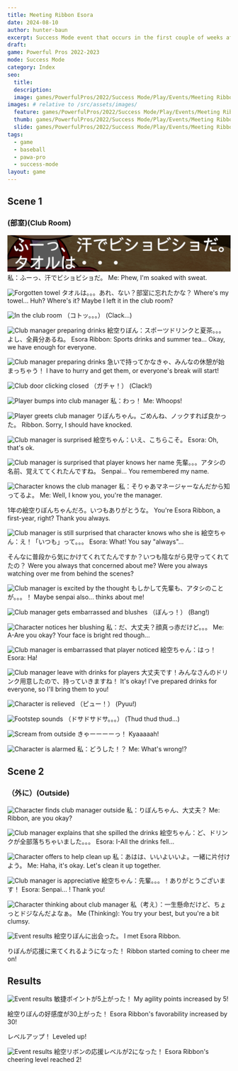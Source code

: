 ```yaml
---
title: Meeting Ribbon Esora
date: 2024-08-10
author: hunter-baun
excerpt: Success Mode event that occurs in the first couple of weeks after starting
draft: 
game: Powerful Pros 2022-2023
mode: Success Mode
category: Index
seo:
  title:
  description:
  image: games/PowerfulPros/2022/Success Mode/Play/Events/Meeting Ribbon Esora/7.png
images: # relative to /src/assets/images/
  feature: games/PowerfulPros/2022/Success Mode/Play/Events/Meeting Ribbon Esora/7.png
  thumb: games/PowerfulPros/2022/Success Mode/Play/Events/Meeting Ribbon Esora/7.png
  slide: games/PowerfulPros/2022/Success Mode/Play/Events/Meeting Ribbon Esora/7.png
tags:
  - game
  - baseball
  - pawa-pro
  - success-mode
layout: game
---
```


## Scene 1
### (部室)(Club Room)
![Tired at practice](</assets/images/games/PowerfulPros/2022/Success Mode/Play/Events/Meeting Ribbon Esora/1.png>)
私：ふーっ、汗でビショビショだ。
Me: Phew, I'm soaked with sweat.

![Forgotten towel](</assets/images/games/PowerfulPros/2022/Success Mode/Play/Events/Meeting Ribbon Esora/2.png>)
タオルは。。。あれ、ない？部室に忘れたかな？
Where's my towel... Huh? Where's it? Maybe I left it in the club room?

![In the club room](</assets/images/games/PowerfulPros/2022/Success Mode/Play/Events/Meeting Ribbon Esora/3.png>)
（コトッ。。。）
(Clack...)

![Club manager preparing drinks](</assets/images/games/PowerfulPros/2022/Success Mode/Play/Events/Meeting Ribbon Esora/4.png>)
絵空りぼん：スポーツドリンクと夏茶。。。よし、全員分あるね。
Esora Ribbon: Sports drinks and summer tea... Okay, we have enough for everyone.

![Club manager preparing drinks](</assets/images/games/PowerfulPros/2022/Success Mode/Play/Events/Meeting Ribbon Esora/5.png>)
急いで持ってかなきゃ、みんなの休憩が始まっちゃう！
I have to hurry and get them, or everyone's break will start!

![Club door clicking closed](</assets/images/games/PowerfulPros/2022/Success Mode/Play/Events/Meeting Ribbon Esora/6.png>)
（ガチャ！）
(Clack!)

![Player bumps into club manager](</assets/images/games/PowerfulPros/2022/Success Mode/Play/Events/Meeting Ribbon Esora/7.png>)
私：わっ！
Me: Whoops!

![Player greets club manager](</assets/images/games/PowerfulPros/2022/Success Mode/Play/Events/Meeting Ribbon Esora/8.png>)
りぼんちゃん。ごめんね、ノックすれば良かった。
Ribbon. Sorry, I should have knocked.

![Club manager is surprised](</assets/images/games/PowerfulPros/2022/Success Mode/Play/Events/Meeting Ribbon Esora/9.png>)
絵空ちゃん：いえ、こちらこそ。
Esora: Oh, that's ok.

![Club manager is surprised that player knows her name](</assets/images/games/PowerfulPros/2022/Success Mode/Play/Events/Meeting Ribbon Esora/10.png>)
先輩。。。アタシの名前、覚えててくれたんですね。
Senpai... You remembered my name.

![Character knows the club manager](</assets/images/games/PowerfulPros/2022/Success Mode/Play/Events/Meeting Ribbon Esora/11.png>)
私：そりゃあマネージャーなんだから知ってるよ。
Me: Well, I know you, you're the manager.

1年の絵空りぼんちゃんだろ。いつもありがとうな。
You're Esora Ribbon, a first-year, right? Thank you always.


![Club manager is still surprised that character knows who she is](</assets/images/games/PowerfulPros/2022/Success Mode/Play/Events/Meeting Ribbon Esora/12.png>)
絵空ちゃん：え！「いつも」って。。。
Esora: What! You say "always"...

そんなに普段から気にかけてくれてたんですか？いつも陰ながら見守ってくれてたの？
Were you always that concerned about me? Were you always watching over me from behind the scenes?

![Club manager is excited by the thought](</assets/images/games/PowerfulPros/2022/Success Mode/Play/Events/Meeting Ribbon Esora/13.png>)
もしかして先輩も、アタシのことが。。。！
Maybe senpai also... thinks about me!

![Club manager gets embarrassed and blushes](</assets/images/games/PowerfulPros/2022/Success Mode/Play/Events/Meeting Ribbon Esora/14.png>)
（ぼんっ！）
(Bang!)

![Character notices her blushing](</assets/images/games/PowerfulPros/2022/Success Mode/Play/Events/Meeting Ribbon Esora/15.png>)
私：だ、大丈夫？顔真っ赤だけど。。。
Me: A-Are you okay? Your face is bright red though...

![Club manager is embarrassed that player noticed](</assets/images/games/PowerfulPros/2022/Success Mode/Play/Events/Meeting Ribbon Esora/16.png>)
絵空ちゃん：はっ！
Esora: Ha!

![Club manager leave with drinks for players](</assets/images/games/PowerfulPros/2022/Success Mode/Play/Events/Meeting Ribbon Esora/17.png>)
大丈夫です！みんなさんのドリンク用意したので、持っていきますね！
It's okay! I've prepared drinks for everyone, so I'll bring them to you!

![Character is relieved](</assets/images/games/PowerfulPros/2022/Success Mode/Play/Events/Meeting Ribbon Esora/18.png>)
（ピュー！）
(Pyuu!)

![Footstep sounds](</assets/images/games/PowerfulPros/2022/Success Mode/Play/Events/Meeting Ribbon Esora/19.png>)
（ドサドサドサ。。。）
(Thud thud thud...)

![Scream from outside](</assets/images/games/PowerfulPros/2022/Success Mode/Play/Events/Meeting Ribbon Esora/20.png>)
きゃーーーーっ！
Kyaaaaah!

![Character is alarmed](</assets/images/games/PowerfulPros/2022/Success Mode/Play/Events/Meeting Ribbon Esora/21.png>)
私：どうした！？
Me: What's wrong!?

## Scene 2
### （外に）(Outside)

![Character finds club manager outside](</assets/images/games/PowerfulPros/2022/Success Mode/Play/Events/Meeting Ribbon Esora/22.png>)
私：りぼんちゃん、大丈夫？
Me: Ribbon, are you okay?

![Club manager explains that she spilled the drinks](</assets/images/games/PowerfulPros/2022/Success Mode/Play/Events/Meeting Ribbon Esora/23.png>)
絵空ちゃん：ど、ドリンクが全部落ちちゃいました。。。
Esora: I-All the drinks fell...

![Character offers to help clean up](</assets/images/games/PowerfulPros/2022/Success Mode/Play/Events/Meeting Ribbon Esora/24.png>)
私：あはは、いいよいいよ。一緒に片付けよう。
Me: Haha, it's okay. Let's clean it up together.

![Club manager is appreciative](</assets/images/games/PowerfulPros/2022/Success Mode/Play/Events/Meeting Ribbon Esora/25.png>)
絵空ちゃん：先輩。。。！ありがとうございます！
Esora: Senpai... ! Thank you!

![Character thinking about club manager](</assets/images/games/PowerfulPros/2022/Success Mode/Play/Events/Meeting Ribbon Esora/26.png>)
私（考え）：一生懸命だけど、ちょっとドジなんだよなぁ。
Me (Thinking): You try your best, but you're a bit clumsy.

![Event results](</assets/images/games/PowerfulPros/2022/Success Mode/Play/Events/Meeting Ribbon Esora/27.png>)
絵空りぼんに出会った。
I met Esora Ribbon.

りぼんが応援に来てくれるようになった！
Ribbon started coming to cheer me on!

## Results

![Event results](</assets/images/games/PowerfulPros/2022/Success Mode/Play/Events/Meeting Ribbon Esora/28.png>)
敏捷ポイントが5上がった！
My agility points increased by 5!

絵空りぼんの好感度が30上がった！
Esora Ribbon's favorability increased by 30!

レベルアップ！
Leveled up!

![Event results](</assets/images/games/PowerfulPros/2022/Success Mode/Play/Events/Meeting Ribbon Esora/29.png>)
絵空リボンの応援レベルが2になった！
Esora Ribbon's cheering level reached 2!